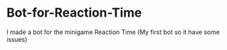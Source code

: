 # Bot-for-Reaction-Time
I made a bot for the minigame Reaction Time (My first bot so it have some issues)
